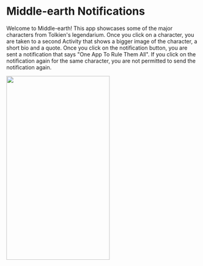 # Middle-earth Notifications
Welcome to Middle-earth! This app showcases some of the major characters from Tolkien's legendarium. Once you click on a character, you are taken to a second Activity that shows a bigger image of the character, a short bio and a quote. Once you click on the notification button, you are sent a notification that says "One App To Rule Them All". If you click on the notification again for the same character, you are not permitted to send the notification again.

<img src="https://github.com/evelynlucas/Middle-earth-Notifications/blob/master/middleearthgif.gif" width="270" height="480">
